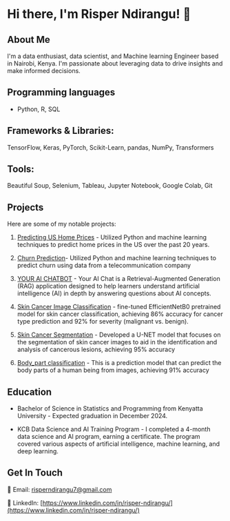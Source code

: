 # Hi there, I'm Risper Ndirangu! 👋

## About Me
I'm a data enthusiast, data scientist, and Machine learning Engineer based in Nairobi, Kenya. I'm passionate about leveraging data to drive insights and make informed decisions.

## Programming languages 
- Python, R, SQL
  
## Frameworks & Libraries: 
TensorFlow, Keras, PyTorch, Scikit-Learn, pandas, NumPy, Transformers 

## Tools: 
Beautiful Soup, Selenium, Tableau, Jupyter Notebook, Google Colab, Git

## Projects
Here are some of my notable projects:
1. [Predicting US Home Prices](https://github.com/Risper8/Home-Prices-in-US) - Utilized Python and machine learning techniques to predict home prices in the US over the past 20 years.
   
2. [Churn Prediction](https://github.com/Risper8/Churn-Prediction)- Utilized Python and machine learning techniques to predict churn using data from a telecommunication company
   
3. [YOUR AI CHATBOT](https://github.com/Risper8/YOURAI_RAGCHAT) -  Your AI Chat is a Retrieval-Augmented Generation (RAG) application designed to help learners understand artificial intelligence (AI) in depth by answering questions about AI concepts.

4. [Skin Cancer Image Classification](https://github.com/Risper8/Skin-Cancer-Prediction) - fine-tuned EfficientNetB0 pretrained model for skin cancer classification, achieving 86% accuracy for cancer type prediction and 92% for severity (malignant vs. benign).
   
5. [Skin Cancer Segmentation](https://github.com/Risper8/Skin_Cancer_Segmentation) - Developed a U-NET model that focuses on the segmentation of skin cancer images to aid in the identification and analysis of cancerous lesions, achieving 95% accuracy
   
6. [Body_part classification](https://github.com/Risper8/Body-Parts-Classification) - This is a prediction model that can predict the body parts of a human being from images, achieving 91% accuracy
  
## Education

- Bachelor of Science in Statistics and Programming from Kenyatta University - Expected graduation in December 2024.
  
- KCB Data Science and AI Training Program -  I completed a 4-month data science and AI program, earning a certificate. The program covered various aspects of artificial intelligence, machine learning, and deep learning.


## Get In Touch
📧 Email: [risperndirangu7@gmail.com](mailto:risperndirangu7@gmail.com)

🔗 LinkedIn: [https://www.linkedin.com/in/risper-ndirangu/](https://www.linkedin.com/in/risper-ndirangu/)



